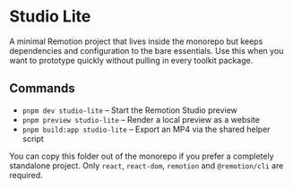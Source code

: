 # Studio Lite

A minimal Remotion project that lives inside the monorepo but keeps dependencies and configuration to the bare essentials. Use this when you want to prototype quickly without pulling in every toolkit package.

## Commands
- `pnpm dev studio-lite` – Start the Remotion Studio preview
- `pnpm preview studio-lite` – Render a local preview as a website
- `pnpm build:app studio-lite` – Export an MP4 via the shared helper script

You can copy this folder out of the monorepo if you prefer a completely standalone project. Only `react`, `react-dom`, `remotion` and `@remotion/cli` are required.
